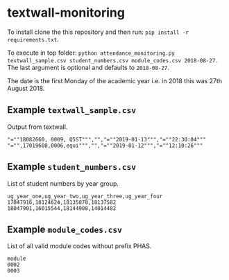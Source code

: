 # textwall-monitoring

To install clone the this repository and then run: `pip install -r requirements.txt`.

To execute in top folder: `python attendance_monitoring.py textwall_sample.csv student_numbers.csv module_codes.csv 2018-08-27`. The last argument is optional and defaults to `2018-08-27`.

The date is the first Monday of the academic year i.e. in 2018 this was 27th August 2018.

## Example `textwall_sample.csv`

Output from textwall.

```csv
"=""18082660, 0009, Q5ST""","","=""2019-01-13""","=""22:30:04"""
"="",17019608,0006,equi""","","=""2019-01-12""","=""12:10:26"""
```

## Example `student_numbers.csv`

List of student numbers by year group.

```csv
ug_year_one,ug_year_two,ug_year_three,ug_year_four
17047916,18124624,18135870,18137582
18047901,16015544,18144908,14014482

```

## Example `module_codes.csv`

List of all valid module codes without prefix PHAS.

```csv
module
0002
0003
```
